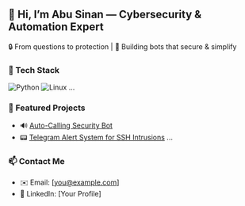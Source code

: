 ## 👋 Hi, I’m Abu Sinan — Cybersecurity & Automation Expert  
🔒 From questions to protection | 🔧 Building bots that secure & simplify

### 🧰 Tech Stack
![Python](https://img.shields.io/badge/-Python-3776AB?style=flat&logo=python&logoColor=white)
![Linux](https://img.shields.io/badge/-Linux-FCC624?style=flat&logo=linux&logoColor=black)
...

### 🚀 Featured Projects
- 🔊 [Auto-Calling Security Bot](github.com/abusinan/security-caller-bot)
- 📟 [Telegram Alert System for SSH Intrusions](...)
...

### 📫 Contact Me
- ✉️ Email: [you@example.com]
- 🔗 LinkedIn: [Your Profile]
